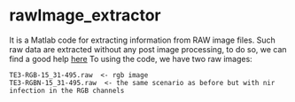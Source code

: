 # rawImage_extractor
It is a Matlab code for extracting information from RAW image files. Such raw data are extracted without any post image processing, 
to do so, we can find a good help [here](https://stackoverflow.com/questions/39623001/how-can-i-read-10-bit-raw-image-which-contain-rgb-ir-data)
To using the code, we have two raw images:

	TE3-RGB-15_31-495.raw  <- rgb image
	TE3-RGBN-15_31-495.raw  <- the same scenario as before but with nir infection in the RGB channels

